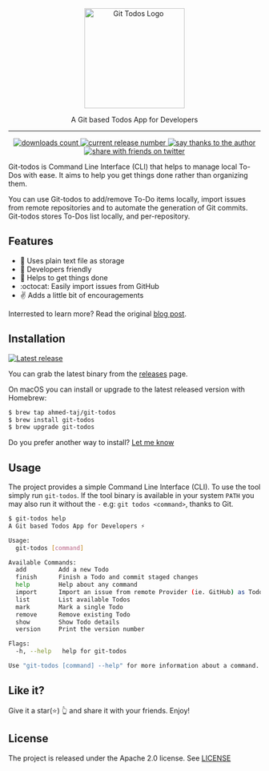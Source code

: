 <div align="center">
  <img src="./docs/logo.png" width="200" alt="Git Todos Logo"/>
  <p>A Git based Todos App for Developers</p>

  <hr>

  <a href="https://github.com/ahmed-taj/git-todos/releases">
    <img src="https://img.shields.io/github/downloads/ahmed-taj/git-todos/latest/total.svg?style=flat-square" alt="downloads count"/>
  </a>

  <a href="https://github.com/ahmed-taj/git-todos/releases">
    <img src="https://img.shields.io/github/release/ahmed-taj/git-todos.svg?style=flat-square" alt="current release number"/>
  </a>

  <a href="https://saythanks.io/to/ahmed-taj">
    <img src="https://img.shields.io/badge/Say%20Thanks-💖-CA1F7B.svg?style=flat-square" alt="say thanks to the author"/>
  </a>

  <a href="http://twitter.com/home?status=Check out this cool project by @ah_tajelsir https://git.io/todos">
    <img src="https://img.shields.io/badge/Share-with%20friends-blue.svg?logo=twitter&style=flat-square" alt="share with friends on twitter"/>
  </a>
</div>

Git-todos is Command Line Interface (CLI) that helps to manage local To-Dos
with ease. It aims to help you get things done rather than organizing them.

You can use Git-todos to add/remove To-Do items locally, import issues from
remote repositories and to automate the generation of Git commits. Git-todos
stores To-Dos list locally, and per-repository.

## Features

* :book: Uses plain text file as storage
* :raised_hands: Developers friendly
* :rocket: Helps to get things done
* :octocat: Easily import issues from GitHub
* :v: Adds a little bit of encouragements

Interrested to learn more? Read the original [blog post](https://medium.com/ahmed-t-ali/local-to-dos-for-developers-d871682a069).

## Installation

[![Latest release](https://img.shields.io/github/release/ahmed-taj/git-todos.svg?style=flat-square)](https://github.com/ahmed-taj/git-todos/releases)

You can grab the latest binary from the [releases](https://github.com/ahmed-taj/git-todos/releases) page.

On macOS you can install or upgrade to the latest released version with Homebrew:

```bash
$ brew tap ahmed-taj/git-todos
$ brew install git-todos
$ brew upgrade git-todos
```

Do you prefer another way to install? [Let me know](https://github.com/ahmed-taj/git-todos/issues/new)

## Usage

The project provides a simple Command Line Interface (CLI). To use the tool simply
run `git-todos`. If the tool binary is available in your system `PATH` you may
also run it without the `-` e.g: `git todos <command>`, thanks to Git.

```bash
$ git-todos help
A Git based Todos App for Developers ⚡

Usage:
  git-todos [command]

Available Commands:
  add         Add a new Todo
  finish      Finish a Todo and commit staged changes
  help        Help about any command
  import      Import an issue from remote Provider (ie. GitHub) as Todo
  list        List available Todos
  mark        Mark a single Todo
  remove      Remove existing Todo
  show        Show Todo details
  version     Print the version number

Flags:
  -h, --help   help for git-todos

Use "git-todos [command] --help" for more information about a command.
```

## Like it?

Give it a star(:star:) :point_up_2: and share it with your friends. Enjoy!

## License

The project is released under the Apache 2.0 license. See [LICENSE](./LICENSE)
